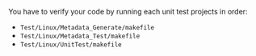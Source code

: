 You have to verify your code by running each unit test projects in order:

- `Test/Linux/Metadata_Generate/makefile`
- `Test/Linux/Metadata_Test/makefile`
- `Test/Linux/UnitTest/makefile`
